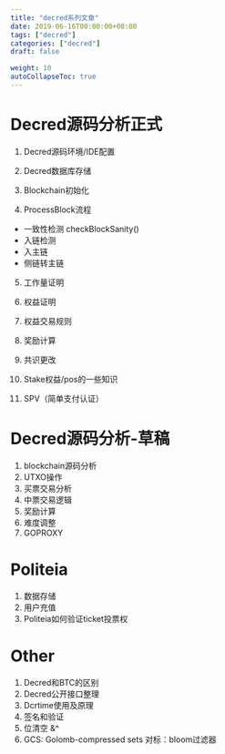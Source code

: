 ```yaml
---
title: "decred系列文章"
date: 2019-06-16T00:00:00+08:00
tags: ["decred"]
categories: ["decred"]
draft: false

weight: 10
autoCollapseToc: true
---
```


# Decred源码分析正式

1. Decred源码环境/IDE配置

2. Decred数据库存储

3. Blockchain初始化

4. ProcessBlock流程
- 一致性检测 checkBlockSanity()
- 入链检测
- 入主链
- 侧链转主链

5. 工作量证明

6. 权益证明

7. 权益交易规则

8. 奖励计算

9. 共识更改

10. Stake权益/pos的一些知识

11. SPV（简单支付认证）

# Decred源码分析-草稿

1. blockchain源码分析
2. UTXO操作
3. 买票交易分析
4. 中票交易逻辑
5. 奖励计算
6. 难度调整
7. GOPROXY

# Politeia
1. 数据存储
2. 用户充值
3. Politeia如何验证ticket投票权

# Other
1. Decred和BTC的区别
2. Decred公开接口整理
3. Dcrtime使用及原理
4. 签名和验证
5. 位清空 &^
6. GCS: Golomb-compressed sets
对标：bloom过滤器




